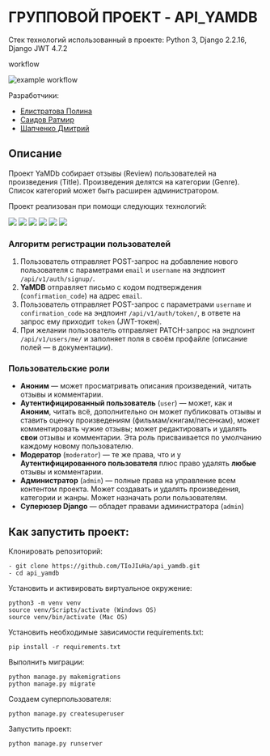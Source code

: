 # ГРУППОВОЙ ПРОЕКТ - API_YAMDB
Стек технологий использованный в проекте: Python 3, Django 2.2.16, Django JWT 4.7.2

workflow

![example workflow](https://github.com/github/docs/actions/workflows/main.yml/badge.svg)


Разработчики:
- [Елистратова Полина](https://github.com/TIoJIuHa)
- [Саидов Ратмир](https://github.com/RatmirSaidov)
- [Шапченко Дмитрий](https://github.com/dltt1)
## Описание
Проект YaMDb собирает отзывы (Review) пользователей на произведения (Title). Произведения делятся на категории (Genre). Список категорий может быть расширен администратором.

Проект реализован при помощи следующих технологий:

<img src="https://img.shields.io/badge/SQLite-07405E?style=for-the-badge&logo=sqlite&logoColor=white"/>
<img src="https://img.shields.io/badge/Django-092E20?style=for-the-badge&logo=django&logoColor=green"/>
<img src="https://img.shields.io/badge/django%20rest-ff1709?style=for-the-badge&logo=django&logoColor=white"/>
<img src="https://img.shields.io/badge/JWT-000000?style=for-the-badge&logo=JSON%20web%20tokens&logoColor=white"/>
<img src="https://img.shields.io/badge/Slack-4A154B?style=for-the-badge&logo=slack&logoColor=white"/>
<img src="https://img.shields.io/badge/VSCode-0078D4?style=for-the-badge&logo=visual%20studio%20code&logoColor=white"/>

### Алгоритм регистрации пользователей
  1. Пользователь отправляет POST-запрос на добавление нового пользователя с параметрами `email` и `username` на эндпоинт `/api/v1/auth/signup/`.
  2. **YaMDB** отправляет письмо с кодом подтверждения (`confirmation_code`) на адрес  `email`.
  3. Пользователь отправляет POST-запрос с параметрами `username` и `confirmation_code` на эндпоинт `/api/v1/auth/token/`, в ответе на запрос ему приходит `token` (JWT-токен).
  4. При желании пользователь отправляет PATCH-запрос на эндпоинт `/api/v1/users/me/` и заполняет поля в своём профайле (описание полей — в документации).

### Пользовательские роли
  - **Аноним** — может просматривать описания произведений, читать отзывы и комментарии.
  - **Аутентифицированный пользователь** (`user`) — может, как и **Аноним**, читать всё, дополнительно он может публиковать отзывы и ставить оценку произведениям (фильмам/книгам/песенкам), может комментировать чужие отзывы; может редактировать и удалять **свои** отзывы и комментарии. Эта роль присваивается по умолчанию каждому новому пользователю.
  - **Модератор** (`moderator`) — те же права, что и у **Аутентифицированного пользователя** плюс право удалять **любые** отзывы и комментарии.
  - **Администратор** (`admin`) — полные права на управление всем контентом проекта. Может создавать и удалять произведения, категории и жанры. Может назначать роли пользователям. 
  - **Суперюзер Django** — обладет правами администратора (`admin`)
## Как запустить проект:
Клонировать репозиторий:

```
- git clone https://github.com/TIoJIuHa/api_yamdb.git
- cd api_yamdb
```

Установить и активировать виртуальное окружение:
```
python3 -m venv venv
source venv/Scripts/activate (Windows OS)
source venv/bin/activate (Mac OS)
```
Установить необходимые зависимости requirements.txt:

```
pip install -r requirements.txt
```

Выполнить миграции:

```
python manage.py makemigrations
python manage.py migrate
```
Создаем суперпользователя:

```
python manage.py createsuperuser
```
Запустить проект:

```
python manage.py runserver
```
